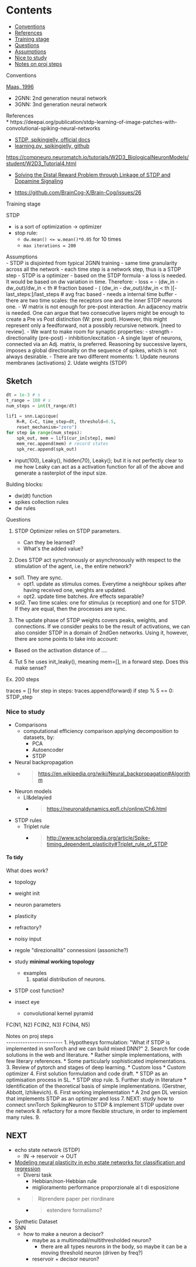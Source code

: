 
# Contents
* [Conventions](#conventions)
* [References](#References)
* [Training stage](#train)
* [Questions](#qs)
* [Assumptions](#assumptions)
* [Nice to study](#tostudy)
* [Notes on proj steps](#proj_steps)


<div id='conventions'>Conventions</div>

[Maas, 1996](https://igi-web.tugraz.at/people/maass/psfiles/85a.pdf)
* 2GNN: 2nd generation neural network
* 3GNN: 3nd generation neural network

<div id='ref'>References</div>
* https://deepai.org/publication/stdp-learning-of-image-patches-with-convolutional-spiking-neural-networks

* [STDP, spikingjelly, official docs](https://spikingjelly.readthedocs.io/zh_CN/latest/activation_based_en/stdp.html)
* [learning.py, spikingjelly, github](https://github.com/fangwei123456/spikingjelly/blob/d9b8934ede19cbdbb44c139592c4ee6b24cda84d/spikingjelly/activation_based/learning.py)

https://compneuro.neuromatch.io/tutorials/W2D3_BiologicalNeuronModels/student/W2D3_Tutorial4.html

* [Solving the Distal Reward Problem through Linkage of STDP and Dopamine Signaling](https://www.izhikevich.org/publications/dastdp.pdf)


* https://github.com/BrainCog-X/Brain-Cog/issues/26 


<div id='train'>Training stage</div>

STDP
* is a sort of optimization -> optimizer
* stop rule:
    - `dw.mean() <= w.mean()*0.05` for 10 times
    - `max iterations = 200`

<div id='assumptions'>Assumptions</div>
- STDP is disjointed from typical 2GNN training
- same time granularity across all the network
    - each time step is a network step, thus is a STDP step
- STDP is a optimizer
    - based on the STDP formula
- a loss is needed. It would be based on dw variation in time. Therefore:
    - loss = 
        - (dw_in - dw_out)/dw_in < th # fraction based
        - ( (dw_in - dw_out)/dw_in < th )[-last_steps:]/last_steps # avg frac based
            - needs a internal time buffer
- there are two time scales: the receptors one and the inner STDP neurons one.
- W matrix is not enough for pre-post interaction. An adjacency matrix is needed. One can argue that two consecutive layers might be enough to create a Pre vs Post distinction (W: prex post). However, this might represent only a feedforward, not a possibly recursive network. [need to review].
    - We want to make room for synaptic properties:
        - strength
        - directionality (pre-post)
        - inhibition/excitation
- A single layer of neurons, connected via an Adj. matrix, is preferred. Reasoning by successive layers, imposes a global directionality on the sequence of spikes, which is not always desirable.
- There are two different moments:
    1. Update neurons membranes (activations)
    2. Udate weights (STDP)

Sketch
------

```python
dt = 1e-3 # s
t_range = 100 # s
num_steps = int(t_range/dt)

lif1 = snn.Lapicque(
    R=R, C=C, time_step=dt, threshold=0.5,
    reset_mechanism="zero")
for step in range(num_steps):
    spk_out, mem = lif1(cur_in[step], mem)
    mem_rec.append(mem) # record states
    spk_rec.append(spk_out)
```

* input(100), Leaky(), hidden(70), Leaky(); but it is not perfectly clear to me how Leaky can act as a activation function for all of the above and generate a rasterplot of the input size.

Bulding blocks:
- dw(dt) function
- spikes collection rules
- dw rules

<div id='qs'>Questions</div>

1. STDP Optimizer relies on STDP parameters.
    - Can they be learned?
    - What's the added value?

2. Does STDP act synchronously or asynchronously with respect to the stimulation of the agent, i.e., the entire network?
* sol1. They are sync.
    * opt1. update as stimulus comes. Everytime a neighbour spikes after having received one, weights are updated.
    * opt2. update time batches. Are effects separable?
* sol2. Two time scales: one for stimulus (x reception) and one for STDP. If they are equal, then the processes are sync.

3. The update phase of STDP weights covers peaks, weights, and connections. If we consider peaks to be the result of activations, we can also consider STDP in a domain of 2ndGen networks.
Using it, however, there are some points to take into account:
- Based on the activation distance of ....

4. Tut 5 he uses init_leaky(), meaning mem=[], in a forward step.
Does this make sense?

Ex.
200 steps

traces = []
for step in steps:
    traces.append(forward)
    if step % 5 == 0:
        STDP_step



### <div id='tostudy'>Nice to study</div>

* Comparisons
    * computational efficiency comparison applying decomposition to datasets, by:
        - PCA
        - Autoencoder
        - STDP
* Neural backpropagation
    * >https://en.wikipedia.org/wiki/Neural_backpropagation#Algorithm
* Neuron models
    * LI&delayied
        * >https://neuronaldynamics.epfl.ch/online/Ch6.html
* STDP rules
    * Triplet rule
        * >http://www.scholarpedia.org/article/Spike-timing_dependent_plasticity#Triplet_rule_of_STDP

#### To tidy

What does work?
* topology
* weight init
* neuron parameters
* plasticity
* refractory?


* noisy input


* regole "direzionalità" connessioni (assoniche?)

* study **minimal working topology**
    * examples
        1. spatial distribution of neurons.


* STDP cost function?

* insect eye
    * convolutional kernel pyramid


FC(N1, N2)
FC(N2, N3)
FC(N4, N5)


<div id='proj_steps'>Notes on proj steps</div>
------------------------
1. Hypothesys formulation: "What if STDP is implemented in snnTorch and we can build mixed DNN?"
2. Search for code solutions in the web and literature.
    * Rather simple implementations, with few literary references.
    * Some particularly sophisticated implementations.
3. Review of pytorch and stages of deep learning.
    * Custom loss
    * Custom optimizer
4. First solution formulation and code draft.
    * STDP as an optimisation process in SL.
    * STDP stop rule.
5. Further study in literature
    * Identification of the theoretical basis of simple implementations. (Gerstner, Abbott, Izhikevich).
6. First working implementation
    * A 2nd gen DL version that implements STDP as an optimizer and loss
7. NEXT: study how to connect snnTorch SpikingNeuron to STDP & implement STDP update over the network
8. refactory for a more flexible structure, in order to implement
    many rules.
9. 


## NEXT
* echo state network (STDP)
    * IN -> reservoir -> OUT
* [Modeling neural plasticity in echo state networks for classification and regression](https://sci-hub.st/https://doi.org/10.1016/j.ins.2015.11.017)
    * Diversi task
        * Hebbian/non-Hebbian rule
        * miglioramento performance proporzionale al t di esposizione
    * > Riprendere paper per riordinare
        * > estendere formalismo?
* Synthetic Dataset
* SNN
    * how to make a neuron a decisor?
        * maybe as a multimodal/multithresholded neuron?
            * there are all types neurons in the body, so maybe it can be a moving threshold neuron (driven by freq?)
        * reservoir + decisor neuron?

